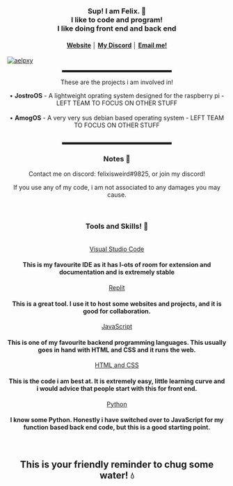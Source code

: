<div align="center">
    <h3>Sup! I am Felix. 👋<br>I like to code and program! <br> I like doing front end and back end </h3>
    <h4> <a href="https://felixbnt.com">Website</a> │ <a href="https://discord.gg/ZwxEjKg3gY">My Discord</a> │ <a href="mailto://felixbnt@pm.me">Email me!</h4>
       <p align="left"> <a href="https://twitter.com/felixbnt_" target="blank"><img src="https://img.shields.io/twitter/follow/felixbnt_?logo=twitter&style=for-the-badge" alt="aelpxy" /></a> </p>
    <hr width="50%" style="height:5px;">
    <p>These are the projects i am involved in!</p>
    <a>• <b>JostroOS</b> - A lightweight oprating system designed for the raspberry pi - LEFT TEAM TO FOCUS ON OTHER STUFF<br></a>
    <br>
    <a>• <b>AmogOS</b> - A very very sus debian based operating system - LEFT TEAM TO FOCUS ON OTHER STUFF<br></a>
    <br>
    <hr width="50%" style="height:5px;">
    <h3>Notes 📝</h3>
    <a> Contact me on discord: felixisweird#9825, or join my discord! <br></a>
    <p> If you use any of my code, i am not associated to any damages you may cause.</p>
    <br>
    <h3> Tools and Skills! 🔨 </h3> 
      <br>
    <a href="https://code.visualstudio.com/">Visual Studio Code</a>
      <h4> This is my favourite IDE as it has l-ots of room for extension and documentation and is extremely stable </h4>
    <a href="https://replit.com/">Replit</a>
      <h4> This is a great tool. I use it to host some websites and projects, and it is good for collaboration. </h4>
    <a href="https://www.javascript.com/">JavaScript</a>
      <h4> This is one of my favourite backend programming languages. This usually goes in hand with HTML and CSS and it runs the web. </h4>
    <a href="https://www.w3.org/standards/webdesign/htmlcss">HTML and CSS</a>
       <h4> This is the code i am best at. It is extremely easy, little learning curve and i would advice that people start with this for front end. </h4>
    <a href="https://www.python.org/">Python</a>
       <h4> I know some Python. Honestly i have switched over to JavaScript for my function based back end code, but this is a good starting point. </h4>
    <br>
    <h2> This is your friendly reminder to chug some water! 💧
  </div>
